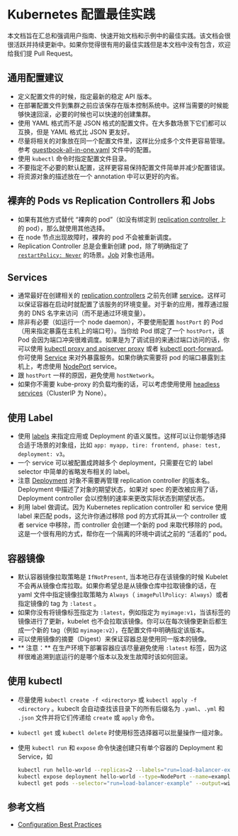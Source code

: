 # Kubernetes 配置最佳实践

本文档旨在汇总和强调用户指南、快速开始文档和示例中的最佳实践。该文档会很很活跃并持续更新中。如果你觉得很有用的最佳实践但是本文档中没有包含，欢迎给我们提 Pull Request。

## 通用配置建议

- 定义配置文件的时候，指定最新的稳定 API 版本。
- 在部署配置文件到集群之前应该保存在版本控制系统中。这样当需要的时候能够快速回滚，必要的时候也可以快速的创建集群。
- 使用 YAML 格式而不是 JSON 格式的配置文件。在大多数场景下它们都可以互换，但是 YAML 格式比 JSON 更友好。
- 尽量将相关的对象放在同一个配置文件里，这样比分成多个文件更容易管理。参考 [guestbook-all-in-one.yaml](https://github.com/kubernetes/examples/blob/master/guestbook/all-in-one/guestbook-all-in-one.yaml) 文件中的配置。
- 使用 `kubectl` 命令时指定配置文件目录。
- 不要指定不必要的默认配置，这样更容易保持配置文件简单并减少配置错误。
- 将资源对象的描述放在一个 annotation 中可以更好的内省。


## 裸奔的 Pods vs Replication Controllers 和 Jobs

- 如果有其他方式替代 “裸奔的 pod”（如没有绑定到 [replication controller ](https://kubernetes.io/docs/user-guide/replication-controller) 上的 pod），那么就使用其他选择。
- 在 node 节点出现故障时，裸奔的 pod 不会被重新调度。
- Replication Controller 总是会重新创建 pod，除了明确指定了 [`restartPolicy: Never`](https://kubernetes.io/docs/concepts/workloads/pods/pod-lifecycle/#restart-policy) 的场景。[Job](https://kubernetes.io/docs/concepts/jobs/run-to-completion-finite-workloads/) 对象也适用。


## Services

- 通常最好在创建相关的 [replication controllers](https://kubernetes.io/docs/concepts/workloads/controllers/replicationcontroller/) 之前先创建 [service](https://kubernetes.io/docs/concepts/services-networking/service/)。这样可以保证容器在启动时就配置了该服务的环境变量。对于新的应用，推荐通过服务的 DNS 名字来访问（而不是通过环境变量）。
- 除非有必要（如运行一个 node daemon），不要使用配置 `hostPort` 的 Pod（用来指定暴露在主机上的端口号）。当你给 Pod 绑定了一个 `hostPort`，该 Pod 会因为端口冲突很难调度。如果是为了调试目的来通过端口访问的话，你可以使用 [kubectl proxy and apiserver proxy](https://kubernetes.io/docs/tasks/access-kubernetes-api/http-proxy-access-api/) 或者 [kubectl port-forward](https://kubernetes.io/docs/tasks/access-application-cluster/port-forward-access-application-cluster/)。你可使用 [Service](https://kubernetes.io/docs/concepts/services-networking/service/) 来对外暴露服务。如果你确实需要将 pod 的端口暴露到主机上，考虑使用 [NodePort](https://kubernetes.io/docs/user-guide/services/#type-nodeport) service。
- 跟 `hostPort` 一样的原因，避免使用 `hostNetwork`。
- 如果你不需要 kube-proxy 的负载均衡的话，可以考虑使用使用 [headless services](https://kubernetes.io/docs/user-guide/services/#headless-services)（ClusterIP 为 None）。

## 使用 Label

- 使用 [labels](https://kubernetes.io/docs/user-guide/labels/) 来指定应用或 Deployment 的语义属性。这样可以让你能够选择合适于场景的对象组，比如 `app: myapp, tire: frontend, phase: test, deployment: v3`。
- 一个 service 可以被配置成跨越多个 deployment，只需要在它的 label selector 中简单的省略发布相关的 label。
- 注意 [Deployment](https://kubernetes.io/docs/concepts/workloads/controllers/deployment/) 对象不需要再管理 replication controller 的版本名。Deployment 中描述了对象的期望状态，如果对 spec 的更改被应用了话，Deployment controller 会以控制的速率来更改实际状态到期望状态。
- 利用 label 做调试。因为 Kubernetes replication controller 和 service 使用 label 来匹配 pods，这允许你通过移除 pod 的方式将其从一个 controller 或者 service 中移除，而 controller 会创建一个新的 pod 来取代移除的 pod。这是一个很有用的方式，帮你在一个隔离的环境中调试之前的 “活着的” pod。

## 容器镜像

- 默认容器镜像拉取策略是 `IfNotPresent`, 当本地已存在该镜像的时候 Kubelet 不会再从镜像仓库拉取。如果你希望总是从镜像仓库中拉取镜像的话，在 yaml 文件中指定镜像拉取策略为 `Always`（ `imagePullPolicy: Always`）或者指定镜像的 tag 为 `:latest` 。
- 如果你没有将镜像标签指定为 `:latest`，例如指定为 `myimage:v1`，当该标签的镜像进行了更新，kubelet 也不会拉取该镜像。你可以在每次镜像更新后都生成一个新的 tag（例如 `myimage:v2`），在配置文件中明确指定该版本。
- 可以使用镜像的摘要（Digest）来保证容器总是使用同一版本的镜像。
- ** 注意：** 在生产环境下部署容器应该尽量避免使用 `:latest` 标签，因为这样很难追溯到底运行的是哪个版本以及发生故障时该如何回滚。

## 使用 kubectl

- 尽量使用 `kubectl create -f <directory>` 或 `kubectl apply -f <directory` 。kubeclt 会自动查找该目录下的所有后缀名为 `.yaml`、`.yml` 和 `.json` 文件并将它们传递给 `create` 或 `apply` 命令。

- `kubectl get` 或 `kubectl delete` 时使用标签选择器可以批量操作一组对象。

- 使用 `kubectl run` 和 `expose` 命令快速创建只有单个容器的 Deployment 和 Service，如

  ```sh
  kubectl run hello-world --replicas=2 --labels="run=load-balancer-example" --image=gcr.io/google-samples/node-hello:1.0  --port=8080
  kubectl expose deployment hello-world --type=NodePort --name=example-service
  kubectl get pods --selector="run=load-balancer-example" --output=wide
  ```

## 参考文档

- [Configuration Best Practices](https://kubernetes.io/docs/concepts/configuration/overview/)
